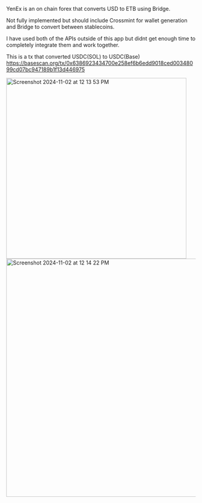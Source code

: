 YenEx is an on chain forex that converts USD to ETB using Bridge.

Not fully implemented but should include Crossmint for wallet generation and Bridge to convert between stablecoins.

I have used both of the APIs outside of this app but didnt get enough time to completely integrate them and work together.

This is a tx that converted USDC(SOL) to USDC(Base)
https://basescan.org/tx/0x6386923434700e258ef6b6edd9018ced00348099cd07bc947189b1f13d446975

<img width="479" alt="Screenshot 2024-11-02 at 12 13 53 PM" src="https://github.com/user-attachments/assets/25c260b5-4126-47d4-bced-68d32bf44618">
<img width="631" alt="Screenshot 2024-11-02 at 12 14 22 PM" src="https://github.com/user-attachments/assets/8dd79f28-f978-45d8-87aa-cab4dd2b46df">


